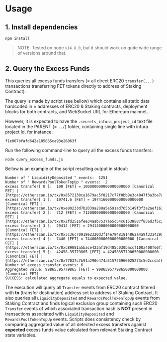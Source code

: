 # Usage

## 1. Install dependencies
```shell
npm install
```
> NOTE: Tested on node `v14.8.0`, but it should work on quite wide range of versions around that.

## 2. Query the Excess Funds
This queries all excess funds transfers (= all direct ERC20 `transfer(...)` transactions transferring FET tokens
directly to address of Staking Contract).

The query is made by script (see bellow) which contains all static data hardcoded in = addresses of ERC20 & Staking
contracts, deployment blocks for both contracts, and WebSocket URL for Ethereum mainnet.

However, it is expected to have the `.secrets_infura_project_id` text file located in the PARENT (= `../`) folder,
containing single line with infura project Id, for instance:
```text
f1e067bfafd642a185865ca93e26063f
```

Run the following command-line to query all the excess funds transfers:
```shell
node query_excess_funds.js
```

Bellow is an example of the script resulting output in stdout:
```text
Number of " LiquidityDeposited " events:  1251
Number of " RewardsPoolTokenTopUp " events:  2
excess transfer[ 0 ]:  100 [FET] = 100000000000000000000 [Canonical FET] | {https://etherscan.io/tx/0x8572138ca1679ac5f8217c77f0bb9e3c4847f3a3be7abc39b457d73053312f3e}
excess transfer[ 1 ]:  19741.6 [FET] = 19741600000000000000000 [Canonical FET] | {https://etherscan.io/tx/0xe80233d7b2039a208a5e591ad765b149f3f3a2aef1633224c3d5bc25cfa3bcd2}
excess transfer[ 2 ]:  712 [FET] = 712000000000000000000 [Canonical FET] | {https://etherscan.io/tx/0x2fd2516fee34aab7537a65c54c61538887f856d3f5c2802ce7e360701746e930}
excess transfer[ 3 ]:  29414 [FET] = 29414000000000000000000 [Canonical FET] | {https://etherscan.io/tx/0x3c36c70919e2320d3f14e79481814862a4a9f331429ac68c1be31df7522663a7}
excess transfer[ 4 ]:  7440 [FET] = 7440000000000000000000 [Canonical FET] | {https://etherscan.io/tx/0xc89081a5bace423af19d405c030baccf100a408f66f1a07d6a464e78923645a1}
excess transfer[ 5 ]:  42458.35779865 [FET] = 42458357798650000000000 [Canonical FET] | {https://etherscan.io/tx/0x77037c7b91a290e474a515726966025273c5e2ccdaf63fac62a1d33360487402}
Number of excess transfer events: 6
Aggregated value: 99865.95779865 [FET] = 99865957798650000000000 [Canonical FET]
SUCCESS: calculated aggregate equals to expected value.
```

The execution will query all `Transfer` events from ERC20 contract filtered with **to** (transfer destination) address 
set to address of Staking Contract.
It also queries all `LiquidityDeposited` and `RewardsPoolTokenTopUp` events from Staking Contract and finds
logical exclusion group containing such ERC20 `Transfer` events of which associated transaction hash is **NOT** present
in transactions associated with `LiquidityDeposited` and `RewardsPoolTokenTopUp` events.
Scripts does consistency check by comparing aggregated value of all detected excess transfers against **expected** excess
funds value calculated from relevant Staking Contract state variables.
